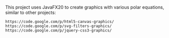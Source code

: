 This project uses JavaFX20 to create graphics with various polar equations, similar to other projects:
```
https://code.google.com/p/html5-canvas-graphics/
https://code.google.com/p/svg-filters-graphics/
https://code.google.com/p/jquery-css3-graphics/
```